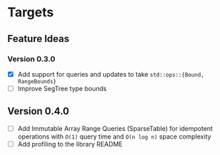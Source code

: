 # Targets

## Feature Ideas

### Version 0.3.0

- [x] Add support for queries and updates to take `std::ops::{Bound, RangeBounds}`
- [ ] Improve SegTree type bounds

## Version 0.4.0

- [ ] Add Immutable Array Range Queries (SparseTable) for idempotent operations with `O(1)` query time and `O(n log n)` space complexity
- [ ] Add profiling to the library README
